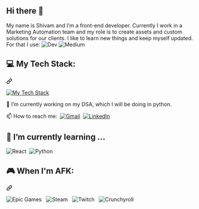 ## Hi there 👋

<p dir="auto" style="verticle-align: middle;">
My name is Shivam and I'm a front-end developer. Currently I work in a Marketing Automation team and my role is to create assets and custom solutions for our clients. I like to learn new things and keep myself updated. For that I use: 
  <img src="https://img.shields.io/badge/dev.to-0A0A0A?style=for-the-badge&logo=dev.to&logoColor=white" alt="Dev">
  <img src="https://img.shields.io/badge/Medium-12100E?style=for-the-badge&logo=medium&logoColor=white" alt="Medium">
</p>

<div class="markdown-heading" dir="auto">
  <h2 class="heading-element" dir="auto">💻 My Tech Stack:</h2>
  <a id="user-content--my-tech-stack" class="anchor" aria-label="Permalink: 💻 My Tech Stack:" href="#-my-tech-stack">
    <svg class="octicon octicon-link" viewBox="0 0 16 16" version="1.1" width="16" height="16" aria-hidden="true">
      <path d="m7.775 3.275 1.25-1.25a3.5 3.5 0 1 1 4.95 4.95l-2.5 2.5a3.5 3.5 0 0 1-4.95 0 .751.751 0 0 1 .018-1.042.751.751 0 0 1 1.042-.018 1.998 1.998 0 0 0 2.83 0l2.5-2.5a2.002 2.002 0 0 0-2.83-2.83l-1.25 1.25a.751.751 0 0 1-1.042-.018.751.751 0 0 1-.018-1.042Zm-4.69 9.64a1.998 1.998 0 0 0 2.83 0l1.25-1.25a.751.751 0 0 1 1.042.018.751.751 0 0 1 .018 1.042l-1.25 1.25a3.5 3.5 0 1 1-4.95-4.95l2.5-2.5a3.5 3.5 0 0 1 4.95 0 .751.751 0 0 1-.018 1.042.751.751 0 0 1-1.042.018 1.998 1.998 0 0 0-2.83 0l-2.5 2.5a1.998 1.998 0 0 0 0 2.83Z"></path></svg>
  </a>
</div>
<p dir="auto">
  <a href="https://skillicons.dev" target="_blank">
  <img src="https://skillicons.dev/icons?i=js,html,css,sass" alt="My Tech Stack">
  </a>
</p>

<p>🔭 I’m currently working on my DSA, which I will be doing in python.</p>
<p>📫 How to reach me: &nbsp;<a href="mailto:itsshivampandey@gmail.com" rel="noopener noreferrer nofollow" target="_blank"><img src="https://img.shields.io/badge/Gmail-D14836?style=for-the-badge&logo=gmail&logoColor=white" alt="Gmail"></a>&nbsp;
<a href="https://www.linkedin.com/in/shivam-pandey-8bb67b158/" rel="noopener noreferrer nofollow" target="_blank"><img src="https://img.shields.io/badge/linkedin-%230077B5.svg?style=for-the-badge&logo=linkedin&logoColor=white" alt="LinkedIn"></a>
</p>
<div class="markdown-heading"> <h2 class="markdown-heading" dir="auto"> 🌱 I’m currently learning ...</h2> 
<p dir="auto"><img src="https://img.shields.io/badge/react-%2320232a.svg?style=for-the-badge&logo=react&logoColor=%2361DAFB" alt="React">&nbsp;
  <img src="https://img.shields.io/badge/python-3670A0?style=for-the-badge&logo=python&logoColor=ffdd54" alt="Python">
</p>
  </div>

  <div class="markdown-heading" dir="auto"><h2 class="heading-element" dir="auto">🎮 When I'm AFK:</h2><a id="user-content--when-im-afk" class="anchor" aria-label="Permalink: 🎮 When I'm AFK:" href="#-when-im-afk"><svg class="octicon octicon-link" viewBox="0 0 16 16" version="1.1" width="16" height="16" aria-hidden="true"><path d="m7.775 3.275 1.25-1.25a3.5 3.5 0 1 1 4.95 4.95l-2.5 2.5a3.5 3.5 0 0 1-4.95 0 .751.751 0 0 1 .018-1.042.751.751 0 0 1 1.042-.018 1.998 1.998 0 0 0 2.83 0l2.5-2.5a2.002 2.002 0 0 0-2.83-2.83l-1.25 1.25a.751.751 0 0 1-1.042-.018.751.751 0 0 1-.018-1.042Zm-4.69 9.64a1.998 1.998 0 0 0 2.83 0l1.25-1.25a.751.751 0 0 1 1.042.018.751.751 0 0 1 .018 1.042l-1.25 1.25a3.5 3.5 0 1 1-4.95-4.95l2.5-2.5a3.5 3.5 0 0 1 4.95 0 .751.751 0 0 1-.018 1.042.751.751 0 0 1-1.042.018 1.998 1.998 0 0 0-2.83 0l-2.5 2.5a1.998 1.998 0 0 0 0 2.83Z"></path></svg></a></div>
  <p dir="auto">
    <img src="https://img.shields.io/badge/epicgames-%23313131.svg?style=for-the-badge&logo=epicgames&logoColor=white" alt="Epic Games" data-canonical-src="https://img.shields.io/badge/epicgames-%23313131.svg?style=for-the-badge&logo=epicgames&logoColor=white" style="max-width: 100%;"> &nbsp;
    <img src="https://img.shields.io/badge/steam-%23000000.svg?style=for-the-badge&amp;logo=steam&amp;logoColor=white" alt="Steam" data-canonical-src="https://img.shields.io/badge/steam-%23000000.svg?style=for-the-badge&amp;logo=steam&amp;logoColor=white" style="max-width: 100%;"> &nbsp;
<img src="https://img.shields.io/badge/Twitch-%239146FF.svg?style=for-the-badge&logo=Twitch&logoColor=white" alt="Twitch" data-canonical-src="https://img.shields.io/badge/Twitch-%239146FF.svg?style=for-the-badge&logo=Twitch&logoColor=white" style="max-width: 100%;"> &nbsp;
<img src="https://img.shields.io/badge/Crunchyroll-F47521?style=for-the-badge&amp;logo=crunchyroll&amp;logoColor=white" alt="Crunchyroll" data-canonical-src="https://img.shields.io/badge/Crunchyroll-F47521?style=for-the-badge&amp;logo=crunchyroll&amp;logoColor=white" style="max-width: 100%;"></a></p>



<!--
**ShivamKr-Pandey/ShivamKr-Pandey** is a ✨ _special_ ✨ repository because its `README.md` (this file) appears on your GitHub profile.

Here are some ideas to get you started:

- 🔭 I’m currently working on ...
- 🌱 I’m currently learning ...
- 👯 I’m looking to collaborate on ...
- 🤔 I’m looking for help with ...
- 💬 Ask me about ...
- 📫 How to reach me: ...
- 😄 Pronouns: ...
- ⚡ Fun fact: ...
-->
